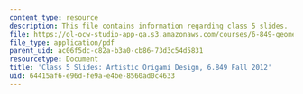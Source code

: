 ```yaml
---
content_type: resource
description: This file contains information regarding class 5 slides.
file: https://ol-ocw-studio-app-qa.s3.amazonaws.com/courses/6-849-geometric-folding-algorithms-linkages-origami-polyhedra-fall-2012/64415af6e96dfe9ae4be8560ad0c4633_MIT6_849F12_slidesC05.pdf
file_type: application/pdf
parent_uid: ac06f5dc-c82a-b3a0-cb86-73d3c54d5831
resourcetype: Document
title: 'Class 5 Slides: Artistic Origami Design, 6.849 Fall 2012'
uid: 64415af6-e96d-fe9a-e4be-8560ad0c4633
---
```

